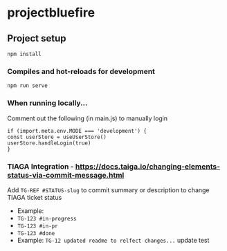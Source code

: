 # projectbluefire

## Project setup
```
npm install
```

### Compiles and hot-reloads for development
```
npm run serve
```

### When running locally...
Comment out the following (in main.js) to manually login
```
if (import.meta.env.MODE === 'development') {
const userStore = useUserStore()
userStore.handleLogin(true)
}
```


### TIAGA Integration - https://docs.taiga.io/changing-elements-status-via-commit-message.html
Add `TG-REF #STATUS-slug` to commit summary or description to change TIAGA ticket status
- Example:
- `TG-123 #in-progress`
- `TG-123 #in-pr`
- `TG-123 #done`
- Example: `TG-12 updated readme to relfect changes...` update test
